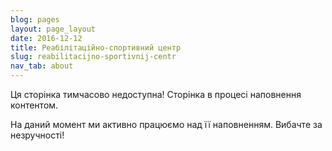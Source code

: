 ```yaml
---
blog: pages
layout: page_layout
date: 2016-12-12
title: Реабілітаційно-спортивний центр
slug: reabilitacijno-sportivnij-centr
nav_tab: about
---
```


<p class="lead">Ця сторінка тимчасово недоступна! Сторінка в процесі наповнення контентом.</p>

На даний момент ми активно працюємо над її наповненням. Вибачте за незручності!
